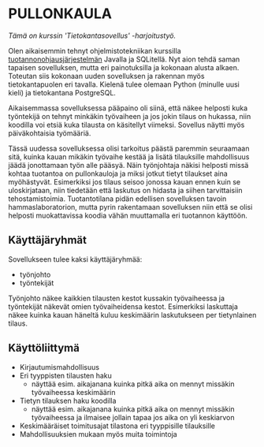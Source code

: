 PULLONKAULA
=======

_Tämä on kurssin 'Tietokantasovellus' -harjoitustyö._

Olen aikaisemmin tehnyt ohjelmistotekniikan kurssilla [tuotannonohjausjärjestelmän](https://github.com/Skorp7/ot-harjoitustyo) Javalla ja SQLitellä. Nyt aion tehdä saman tapaisen sovelluksen, mutta eri painotuksilla ja kokonaan alusta alkaen. Toteutan siis kokonaan uuden sovelluksen ja rakennan myös tietokantapuolen eri tavalla. Kielenä tulee olemaan Python (minulle uusi kieli) ja tietokantana PostgreSQL.

Aikaisemmassa sovelluksessa pääpaino oli siinä, että näkee helposti kuka työntekijä on tehnyt minkäkin työvaiheen ja jos jokin tilaus on hukassa, niin koodilla voi etsiä kuka tilausta on käsitellyt viimeksi. Sovellus näytti myös päiväkohtaisia työmääriä.

Tässä uudessa sovelluksessa olisi tarkoitus päästä paremmin seuraamaan sitä, kuinka kauan mikäkin työvaihe kestää ja lisätä tilauksille mahdollisuus jäädä jonottamaan työn alle pääsyä. Näin työnjohtaja näkisi helposti missä kohtaa tuotantoa on pullonkauloja ja miksi jotkut tietyt tilaukset aina myöhästyvät.
Esimerkiksi jos tilaus seisoo jonossa kauan ennen kuin se uloskirjataan, niin tiedetään että laskutus on hidasta ja siihen tarvittaisiin tehostamistoimia. Tuotantotilana pidän edellisen sovelluksen tavoin hammaslaboratorion, mutta pyrin rakentamaan sovelluksen niin että se olisi helposti muokattavissa koodia vähän muuttamalla eri tuotannon käyttöön.

Käyttäjäryhmät
--------
Sovellukseen tulee kaksi käyttäjäryhmää:
* työnjohto 
* työntekijät 

Työnjohto näkee kaikkien tilausten kestot kussakin työvaiheessa ja työntekijät näkevät omien työvaiheidensa kestot. Esimerkiksi laskuttaja näkee kuinka kauan häneltä kuluu keskimäärin laskutukseen per tietynlainen tilaus.

Käyttöliittymä
--------
* Kirjautumismahdollisuus
* Eri tyyppisten tilausten haku
  * näyttää esim. aikajanana kuinka pitkä aika on mennyt missäkin työvaiheessa keskimäärin
* Tietyn tilauksen haku koodilla
  * näyttää esim. aikajanana kuinka pitkä aika on mennyt missäkin työvaiheessa ja ilmaisee jollain tapaa jos aika on yli keskiarvon
* Keskimääräiset toimitusajat tilastona eri tyyppisille tilauksille
* Mahdollisuuksien mukaan myös muita toimintoja




